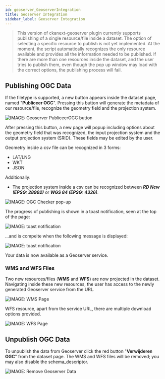 ```yaml
---
id: geoserver_GeoserverIntegration
title: Geoserver Integration
sidebar_label: Geoserver Integration
---
```

>This version of ckanext-geoserver plugin currently supports publishing of a single resource/file inside a dataset. The option of selecting a specific resource to publish is not yet implemented. At the moment, the script automatically recognizes the only resource available and provides all the information needed to be published. If there are more than one resources inside the dataset, and the user tries to publish them, even though the pop up window may load with the correct options, the publishing process will fail.


## Publishing OGC Data
If the filetype is supported, a new button appears inside the dataset page, named "**Publiceer OGC**". Pressing this button will generate the metadata of our resource/file, recognize the geometry field and the projection system. 

<img class="gifShadow" src="/docs/assets/Dataplatform/GeoServer/dataplatform_GEOSERVER_publiceerButton.png" alt="IMAGE: Geoserver PubliceerOGC button">

After pressing this button, a new page will popup including options about the geometry field that was recognized, the input projection system and the output projection system (SRID). These fields may be edited by the user. 

Geometry inside a csv file can be recognized in 3 forms: 
* LAT/LNG
* WKT
* JSON

Additionally:
* The projection system inside a csv can be recognized between ***RD New (EPSG: 28992)*** or ***WGS 84 (EPSG: 4326)***.

<img class="gifShadow" src="/docs/assets/Dataplatform/GeoServer/dataplatform_GEOSERVER_OGCchecker.png" alt="IMAGE: OGC Checker pop-up">

The progress of publishing is shown in a toast notification, seen at the top of the page:

<img class="gifShadow" src="/docs/assets/Dataplatform/GeoServer/dataplatform_GEOSERVER_toast.png" alt="IMAGE: toast notification">

...and is compelte when the following message is displayed:

<img class="gifShadow" src="/docs/assets/Dataplatform/GeoServer/dataplatform_GEOSERVER_toastComplete.png" alt="IMAGE: toast notification">

Your data is now available as a Geoserver service.

### WMS and WFS Files
Two new resources/files (**WMS** and **WFS**) are now projected in the dataset. Navigating inside these new resources, the user has access to the newly generated Geoserver service from the URL.

<img class="gifShadow" src="/docs/assets/Dataplatform/GeoServer/dataplatform_GEOSERVER_WMS.png" alt="IMAGE: WMS Page">

WFS resource, apart from the service URL, there are multiple download options provided.

<img class="gifShadow" src="/docs/assets/Dataplatform/GeoServer/dataplatform_GEOSERVER_WFS.png" alt="IMAGE: WFS Page">

## Unpublish OGC Data
To unpublish the data from Geoserver click the red button "**Verwijderen OGC**" from the dataset page. The WMS and WFS files will be removed; you may also disable the schema_descriptor.

<img class="gifShadow" src="/docs/assets/Dataplatform/GeoServer/dataplatform_GEOSERVER_Unpublish.png" alt="IMAGE: Remove Geoserver Data">

